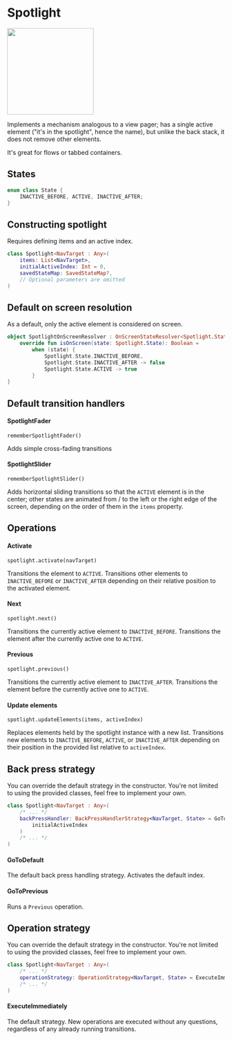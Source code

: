 

# Spotlight

<img src="https://i.imgur.com/xtPRfij.gif" width="200">

Implements a mechanism analogous to a view pager; has a single active element ("it's in the spotlight", hence the name), but unlike the back stack, it does not remove other elements.

It's great for flows or tabbed containers.

## States

```kotlin
enum class State {
    INACTIVE_BEFORE, ACTIVE, INACTIVE_AFTER;
}
```

## Constructing spotlight

Requires defining items and an active index.

```kotlin
class Spotlight<NavTarget : Any>(
    items: List<NavTarget>,
    initialActiveIndex: Int = 0,
    savedStateMap: SavedStateMap?,
    // Optional parameters are omitted
)
```

## Default on screen resolution

As a default, only the active element is considered on screen.

```kotlin
object SpotlightOnScreenResolver : OnScreenStateResolver<Spotlight.State> {
    override fun isOnScreen(state: Spotlight.State): Boolean =
        when (state) {
            Spotlight.State.INACTIVE_BEFORE,
            Spotlight.State.INACTIVE_AFTER -> false
            Spotlight.State.ACTIVE -> true
        }
}
```

## Default transition handlers

#### SpotlightFader

`rememberSpotlightFader()`

Adds simple cross-fading transitions


#### SpotlightSlider

`rememberSpotlightSlider()`

Adds horizontal sliding transitions so that the `ACTIVE` element is in the center; other states are animated from / to the left or the right edge of the screen, depending on the order of them in the `items` property.


## Operations

#### Activate

`spotlight.activate(navTarget)`

Transitions the element to `ACTIVE`. Transitions other elements to `INACTIVE_BEFORE` or `INACTIVE_AFTER` depending on their relative position to the activated element.


#### Next

`spotlight.next()`

Transitions the currently active element to `INACTIVE_BEFORE`. 
Transitions the element after the currently active one to `ACTIVE`.


#### Previous

`spotlight.previous()`

Transitions the currently active element to `INACTIVE_AFTER`.
Transitions the element before the currently active one to `ACTIVE`.


#### Update elements

`spotlight.updateElements(items, activeIndex)`

Replaces elements held by the spotlight instance with a new list. Transitions new elements to `INACTIVE_BEFORE`, `ACTIVE`, or `INACTIVE_AFTER` depending on their position in the provided list relative to `activeIndex`.


## Back press strategy

You can override the default strategy in the constructor. You're not limited to using the provided classes, feel free to implement your own.

```kotlin
class Spotlight<NavTarget : Any>(
    /* ... */
    backPressHandler: BackPressHandlerStrategy<NavTarget, State> = GoToDefault(
        initialActiveIndex
    )
    /* ... */
)
```

#### GoToDefault

The default back press handling strategy. Activates the default index.

#### GoToPrevious

Runs a `Previous` operation.


## Operation strategy

You can override the default strategy in the constructor. You're not limited to using the provided classes, feel free to implement your own.

```kotlin
class Spotlight<NavTarget : Any>(
    /* ... */
    operationStrategy: OperationStrategy<NavTarget, State> = ExecuteImmediately(),    
    /* ... */
)
```

#### ExecuteImmediately
The default strategy. New operations are executed without any questions, regardless of any already running transitions.
